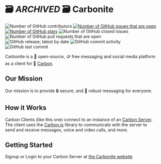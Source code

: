 # **🗃️ *ARCHIVED* 🗃️** Carbonite

![Number of GitHub contributors](https://img.shields.io/github/contributors/carbon-chat/carbonite)
[![Number of GitHub issues that are open](https://img.shields.io/github/issues/carbon-chat/carbonite)](https://github.com/carbon-chat/carbonite/issues)
[![Number of GitHub stars](https://img.shields.io/github/stars/carbon-chat/carbonite)](https://github.com/carbon-chat/carbonite/stargazers)
![Number of GitHub closed issues](https://img.shields.io/github/issues-closed/carbon-chat/carbonite)
![Number of GitHub pull requests that are open](https://img.shields.io/github/issues-pr-raw/carbon-chat/carbonite)
![GitHub release; latest by date](https://img.shields.io/github/v/release/carbon-chat/carbonite)
![GitHub commit activity](https://img.shields.io/github/commit-activity/m/carbon-chat/carbonite)
![GitHub last commit](https://img.shields.io/github/last-commit/carbon-chat/carbonite)

Carbonite is a 📖 open-source, 🪙 free messaging and social media platform as a client for 💬 [Carbon](https://github.com/carbon-chat/carbon).

## Our Mission

Our mission is to provide 🔒 secure, and 🎯 robust messaging for everyone.

## How it Works

Carbon Clients (like this one) connect to an instance of an [Carbon Server](https://github.com/carbon-chat/carbon-meta). The client uses the [Carbon.js](https://github.com/carbon-chat/carbon.js) library to communicate with the server to send and receive messages, voice and video calls, and more.

## Getting Started

Signup or Login to your Carbon Server at [the Carbonite website](https://carbonite.proplayer919.dev)

